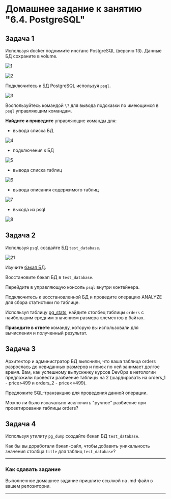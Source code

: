 # Домашнее задание к занятию "6.4. PostgreSQL"

## Задача 1

Используя docker поднимите инстанс PostgreSQL (версию 13). Данные БД сохраните в volume.

![1](https://user-images.githubusercontent.com/57503209/185491375-312292a7-6f29-4e3d-ad12-b7d0de82f6a4.jpg)

![2](https://user-images.githubusercontent.com/57503209/185492360-4b758312-1405-4a7b-aec6-daf397d055b0.jpg)

Подключитесь к БД PostgreSQL используя `psql`.

![3](https://user-images.githubusercontent.com/57503209/185491920-47cdf633-835f-4f12-846c-52beb0894d10.jpg)

Воспользуйтесь командой `\?` для вывода подсказки по имеющимся в `psql` управляющим командам.

**Найдите и приведите** управляющие команды для:
- вывода списка БД

![4](https://user-images.githubusercontent.com/57503209/185492086-b1430460-3b5d-4afb-a5e6-7cb8098b2df3.jpg)

- подключения к БД

![5](https://user-images.githubusercontent.com/57503209/185492118-663a05d3-ce36-4a8c-a2b8-30f403dd257c.jpg)

- вывода списка таблиц

![6](https://user-images.githubusercontent.com/57503209/185492214-4cac98ef-add9-44ab-87f6-cdc51d9571fb.jpg)

- вывода описания содержимого таблиц

![7](https://user-images.githubusercontent.com/57503209/185492228-f63c8401-ae26-4e03-8c65-0ac92e36b1fa.jpg)

- выхода из psql

![8](https://user-images.githubusercontent.com/57503209/185492247-3f8d957c-d74f-40da-954f-6c8ab19b24d6.jpg)

## Задача 2

Используя `psql` создайте БД `test_database`.

![21](https://user-images.githubusercontent.com/57503209/185495627-cafbe61c-2225-4f6f-830b-ca40ef040f64.jpg)

Изучите [бэкап БД](https://github.com/netology-code/virt-homeworks/tree/master/06-db-04-postgresql/test_data).

Восстановите бэкап БД в `test_database`.

Перейдите в управляющую консоль `psql` внутри контейнера.

Подключитесь к восстановленной БД и проведите операцию ANALYZE для сбора статистики по таблице.

Используя таблицу [pg_stats](https://postgrespro.ru/docs/postgresql/12/view-pg-stats), найдите столбец таблицы `orders` 
с наибольшим средним значением размера элементов в байтах.

**Приведите в ответе** команду, которую вы использовали для вычисления и полученный результат.

## Задача 3

Архитектор и администратор БД выяснили, что ваша таблица orders разрослась до невиданных размеров и
поиск по ней занимает долгое время. Вам, как успешному выпускнику курсов DevOps в нетологии предложили
провести разбиение таблицы на 2 (шардировать на orders_1 - price>499 и orders_2 - price<=499).

Предложите SQL-транзакцию для проведения данной операции.

Можно ли было изначально исключить "ручное" разбиение при проектировании таблицы orders?

## Задача 4

Используя утилиту `pg_dump` создайте бекап БД `test_database`.

Как бы вы доработали бэкап-файл, чтобы добавить уникальность значения столбца `title` для таблиц `test_database`?

---

### Как cдавать задание

Выполненное домашнее задание пришлите ссылкой на .md-файл в вашем репозитории.

---
